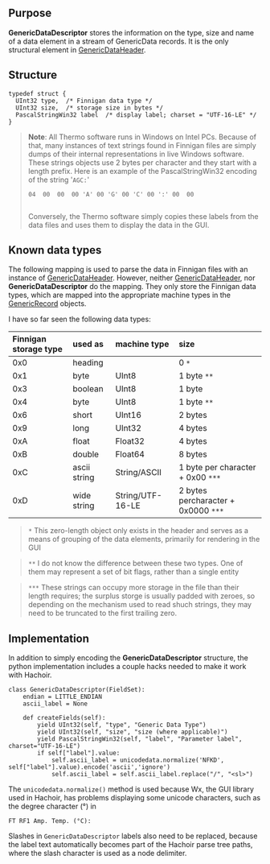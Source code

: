 ## Purpose ##
**GenericDataDescriptor** stores the information on the type, size and name of a data element in a stream of GenericData records. It is the only structural element in [GenericDataHeader](GenericDataHeader.md).

## Structure ##
```
typedef struct {
  UInt32 type,  /* Finnigan data type */
  UInt32 size,  /* storage size in bytes */
  PascalStringWin32 label  /* display label; charset = "UTF-16-LE" */
}
```

<blockquote title='Note'>
<b>Note</b>: All Thermo software runs in Windows on Intel PCs. Because of that, many instances of text strings found in Finnigan files are simply dumps of their internal representations in live Windows software. These strings objects use 2 bytes per character and they start with a length prefix. Here is an example of the PascalStringWin32 encoding of the string '<code>AGC:</code>'<br>
<pre><code>04  00  00  00 'A' 00 'G' 00 'C' 00 ':' 00  00<br>
</code></pre>

Conversely, the Thermo software simply copies these labels from the data files and uses them to display the data in the GUI.<br>
</blockquote>

## Known data types ##

The following mapping is used to parse the data in Finnigan files with an instance of [GenericDataHeader](GenericDataHeader.md). However, neither [GenericDataHeader](GenericDataHeader.md), nor **GenericDataDescriptor** do the mapping. They only store the Finnigan data types, which are mapped into the appropriate machine types in the [GenericRecord](GenericRecord.md) objects.

I have so far seen the following data types:

| Finnigan storage type | used as | machine type | size |
|:----------------------|:--------|:-------------|:-----|
| 0x0 | heading |  | 0 `*`|
| 0x1 | byte | UInt8 | 1 byte `**` |
| 0x3 | boolean | UInt8 | 1 byte |
| 0x4 | byte | UInt8 | 1 byte `**` |
| 0x6 | short | UInt16 | 2 bytes |
| 0x9 | long | UInt32 | 4 bytes |
| 0xA | float | Float32 | 4 bytes |
| 0xB | double | Float64 | 8 bytes |
| 0xC | ascii string | String/ASCII | 1 byte per character + 0x00 `***` |
| 0xD | wide string | String/UTF-16-LE | 2 bytes percharacter + 0x0000 `***` |

<blockquote> <code>*</code> This zero-length object only exists in the header and serves as a means of grouping of the data elements, primarily for rendering in the GUI</blockquote>
<blockquote> <code>**</code> I do not know the difference between these two types. One of them may represent a set of bit flags, rather than a single entity</blockquote>
<blockquote> <code>***</code> These strings can occupy more storage in the file than their length requires; the surplus storge is usually padded with zeroes, so depending on the mechanism used to read shuch strings, they may need to be truncated to the first trailing zero. </blockquote>

## Implementation ##

In addition to simply encoding the **GenericDataDescriptor** structure, the python implementation includes a couple hacks needed to make it work with Hachoir.

```
class GenericDataDescriptor(FieldSet):
    endian = LITTLE_ENDIAN
    ascii_label = None

    def createFields(self):
        yield UInt32(self, "type", "Generic Data Type")
        yield UInt32(self, "size", "size (where applicable)")
        yield PascalStringWin32(self, "label", "Parameter label", charset="UTF-16-LE")
        if self["label"].value:
            self.ascii_label = unicodedata.normalize('NFKD', self["label"].value).encode('ascii','ignore')
            self.ascii_label = self.ascii_label.replace("/", "<sl>")

```

The `unicodedata.normalize()` method is used because Wx, the GUI library used in Hachoir, has problems displaying some unicode characters, such as the degree character (°) in

```
FT RF1 Amp. Temp. (°C):
```

Slashes in `GenericDataDescriptor` labels also need to be replaced, because the label text automatically becomes part of the Hachoir parse tree paths, where the slash character is used as a node delimiter.